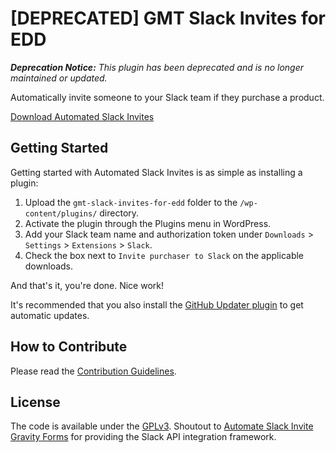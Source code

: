 # [DEPRECATED] GMT Slack Invites for EDD

*__Deprecation Notice:__ This plugin has been deprecated and is no longer maintained or updated.*

Automatically invite someone to your Slack team if they purchase a product.

[Download Automated Slack Invites](https://github.com/cferdinandi/gmt-slack-invites-for-edd/archive/master.zip)



## Getting Started

Getting started with Automated Slack Invites is as simple as installing a plugin:

1. Upload the `gmt-slack-invites-for-edd` folder to the `/wp-content/plugins/` directory.
2. Activate the plugin through the Plugins menu in WordPress.
3. Add your Slack team name and authorization token under `Downloads` > `Settings` > `Extensions` > `Slack`.
4. Check the box next to `Invite purchaser to Slack` on the applicable downloads.

And that's it, you're done. Nice work!

It's recommended that you also install the [GitHub Updater plugin](https://github.com/afragen/github-updater) to get automatic updates.



## How to Contribute

Please read the [Contribution Guidelines](CONTRIBUTING.md).



## License

The code is available under the [GPLv3](LICENSE.md). Shoutout to [Automate Slack Invite Gravity Forms](https://wordpress.org/plugins/automate-slack-invite-gravityforms/) for providing the Slack API integration framework.
